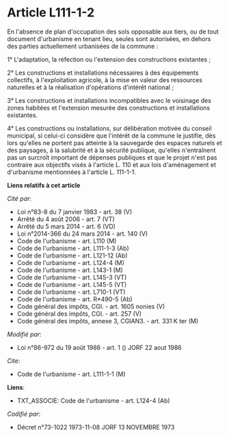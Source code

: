 # Article L111-1-2

En l'absence de plan d'occupation des sols opposable aux tiers, ou de tout document d'urbanisme en tenant lieu, seules sont
autorisées, en dehors des parties actuellement urbanisées de la commune :

1° L'adaptation, la réfection ou l'extension des constructions existantes ;

2° Les constructions et installations nécessaires à des équipements collectifs, à l'exploitation agricole, à la mise en
valeur des ressources naturelles et à la réalisation d'opérations d'intérêt national ;

3° Les constructions et installations incompatibles avec le voisinage des zones habitées et l'extension mesurée des
constructions et installations existantes.

4° Les constructions ou installations, sur délibération motivée du conseil municipal, si celui-ci considère que l'intérêt de
la commune le justifie, dès lors qu'elles ne portent pas atteinte à la sauvegarde des espaces naturels et des paysages, à la
salubrité et à la sécurité publique, qu'elles n'entraînent pas un surcroît important de dépenses publiques et que le projet
n'est pas contraire aux objectifs visés à l'article L. 110 et aux lois d'aménagement et d'urbanisme mentionnées à l'article
L. 111-1-1.

**Liens relatifs à cet article**

_Cité par_:

  - Loi n°83-8 du 7 janvier 1983 - art. 38 (V)
  - Arrêté du 4 août 2006 - art. 7 (VT)
  - Arrêté du 5 mars 2014 - art. 6 (VD)
  - Loi n°2014-366 du 24 mars 2014 - art. 140 (V)
  - Code de l'urbanisme - art. L110 (M)
  - Code de l'urbanisme - art. L111-1-3 (Ab)
  - Code de l'urbanisme - art. L121-12 (Ab)
  - Code de l'urbanisme - art. L124-4 (M)
  - Code de l'urbanisme - art. L143-1 (M)
  - Code de l'urbanisme - art. L145-3 (VT)
  - Code de l'urbanisme - art. L145-5 (VT)
  - Code de l'urbanisme - art. L710-1 (VT)
  - Code de l'urbanisme - art. R*490-5 (Ab)
  - Code général des impôts, CGI. - art. 1605 nonies (V)
  - Code général des impôts, CGI. - art. 257 (V)
  - Code général des impôts, annexe 3, CGIAN3. - art. 331 K ter (M)

_Modifié par_:

  - Loi n°86-972 du 19 août 1986 - art. 1 () JORF 22 aout 1986

_Cite_:

  - Code de l'urbanisme - art. L111-1-1 (M)

**Liens**:

  - TXT_ASSOCIE: Code de l'urbanisme - art. L124-4 (Ab)

_Codifié par_:

  - Décret n°73-1022 1973-11-08 JORF 13 NOVEMBRE 1973
